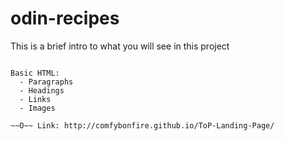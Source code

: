 # odin-recipes

This is a brief intro to what you will see in this project

~~~~~~~~~~[O]~~~~~~~~~~ 

Basic HTML:
  - Paragraphs
  - Headings
  - Links
  - Images

~~O~~ Link: http://comfybonfire.github.io/ToP-Landing-Page/